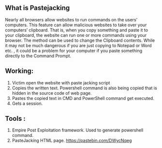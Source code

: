 ## What is Pastejacking
Nearly all browsers allow websites to run commands on the users’ computers. This feature can allow malicious websites to take over your computers’ clipboard. That is, when you copy something and paste it to your clipboard, the website can run one or more commands using your browser. The method can be used to change the Clipboard contents. While it may not be much dangerous if you are just copying to Notepad or Word etc. , it could be a problem for your computer if you paste something directly to the Command Prompt.

## Working:
1. Victim open the website with paste jacking script
2. Copies the written text. Powershell command is also being copied that is hidden in the source code of web page.
3. Pastes the copied text in CMD and PowerShell command get executed.
4. Gets a session.

## Tools :
1. Empire Post Exploitation framework. Used to generate powershell command.
2. PasteJacking HTML page. https://pastebin.com/DWycNqeg
